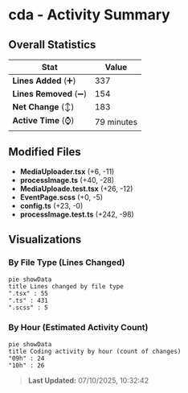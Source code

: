 # cda - Activity Summary 

## Overall Statistics

| Stat                   | Value                                                             |
| ---------------------- | ----------------------------------------------------------------- |
| **Lines Added** (➕)   | 337                                          |
| **Lines Removed** (➖) | 154                                        |
| **Net Change** (↕)    | 183                |
| **Active Time** (⌚)   | 79 minutes |


## Modified Files
- **MediaUploader.tsx** (+6, -11)
- **processImage.ts** (+40, -28)
- **MediaUploade.test.tsx** (+26, -12)
- **EventPage.scss** (+0, -5)
- **config.ts** (+23, -0)
- **processImage.test.ts** (+242, -98)

## Visualizations

### By File Type (Lines Changed)

```mermaid
pie showData
title Lines changed by file type
".tsx" : 55
".ts" : 431
".scss" : 5
```

### By Hour (Estimated Activity Count)

```mermaid
pie showData
title Coding activity by hour (count of changes)
"09h" : 24
"10h" : 26
```


> **Last Updated:** 07/10/2025, 10:32:42